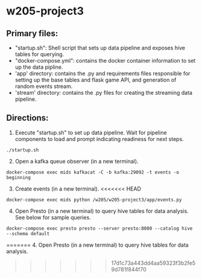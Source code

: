 # w205-project3

## Primary files:
- "startup.sh": Shell script that sets up data pipeline and exposes hive tables for querying.
- "docker-compose.yml": contains the docker container information to set up the data pipline.
- 'app' directory: contains the .py and requirements files responsible for setting up the base tables and flask game API, and generation of random events stream.
- 'stream' directory: contains the .py files for creating the streaming data pipeline.


## Directions:
1. Execute "startup.sh" to set up data pipeline. Wait for pipeline components to load and prompt indicating readiness for next steps.


```
./startup.sh
```

2. Open a kafka queue observer (in a new terminal).


```
docker-compose exec mids kafkacat -C -b kafka:29092 -t events -o beginning
```
3. Create events (in a new terminal).
<<<<<<< HEAD


```
docker-compose exec mids python /w205/w205-project3/app/events.py
```
4. Open Presto (in a new terminal) to query hive tables for data analysis. See below for sample queries.


```
docker-compose exec presto presto --server presto:8080 --catalog hive --schema default
```
=======
4. Open Presto (in a new terminal) to query hive tables for data analysis.
>>>>>>> 17d1c73a443dd4aa59323f3b2fe59d781f844f70

